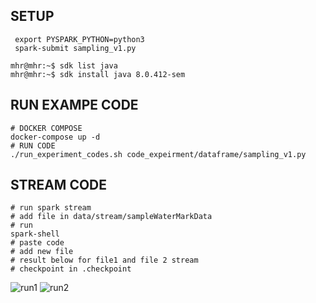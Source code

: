 ## SETUP
```commandline
 export PYSPARK_PYTHON=python3
 spark-submit sampling_v1.py
```
```
mhr@mhr:~$ sdk list java
mhr@mhr:~$ sdk install java 8.0.412-sem
```
## RUN EXAMPE CODE
```commandline
# DOCKER COMPOSE
docker-compose up -d
# RUN CODE
./run_experiment_codes.sh code_expeirment/dataframe/sampling_v1.py
```

## STREAM CODE 
```commandline
# run spark stream
# add file in data/stream/sampleWaterMarkData
# run 
spark-shell
# paste code
# add new file 
# result below for file1 and file 2 stream
# checkpoint in .checkpoint

```
![run1](https://github.com/Mehedee-Hassan/spark-path/assets/7868774/76aa41fc-9120-4f0f-a4b5-fd0ddb430779) ![run2](https://github.com/Mehedee-Hassan/spark-path/assets/7868774/c8cc0015-4f77-46e1-8378-af3f951a7e89)

